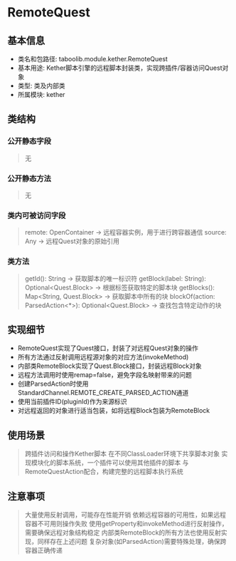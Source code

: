 # RemoteQuest

## 基本信息
- 类名和包路径: taboolib.module.kether.RemoteQuest
- 基本用途: Kether脚本引擎的远程脚本封装类，实现跨插件/容器访问Quest对象
- 类型: 类及内部类
- 所属模块: kether

## 类结构
### 公开静态字段
> 无

### 公开静态方法
> 无

### 类内可被访问字段
> remote: OpenContainer -> 远程容器实例，用于进行跨容器通信
> source: Any -> 远程Quest对象的原始引用

### 类方法
> getId(): String -> 获取脚本的唯一标识符
> getBlock(label: String): Optional<Quest.Block> -> 根据标签获取特定的脚本块
> getBlocks(): Map<String, Quest.Block> -> 获取脚本中所有的块
> blockOf(action: ParsedAction<*>): Optional<Quest.Block> -> 查找包含特定动作的块

## 实现细节
- RemoteQuest实现了Quest接口，封装了对远程Quest对象的操作
- 所有方法通过反射调用远程源对象的对应方法(invokeMethod)
- 内部类RemoteBlock实现了Quest.Block接口，封装远程Block对象
- 远程方法调用时使用remap=false，避免字段名映射带来的问题
- 创建ParsedAction时使用StandardChannel.REMOTE_CREATE_PARSED_ACTION通道
- 使用当前插件ID(pluginId)作为来源标识
- 对远程返回的对象进行适当包装，如将远程Block包装为RemoteBlock

## 使用场景
> 跨插件访问和操作Kether脚本
> 在不同ClassLoader环境下共享脚本对象
> 实现模块化的脚本系统，一个插件可以使用其他插件的脚本
> 与RemoteQuestAction配合，构建完整的远程脚本执行系统

## 注意事项
> 大量使用反射调用，可能存在性能开销
> 依赖远程容器的可用性，如果远程容器不可用则操作失败
> 使用getProperty和invokeMethod进行反射操作，需要确保远程对象结构稳定
> 内部类RemoteBlock的所有方法也使用反射实现，同样存在上述问题
> 复杂对象(如ParsedAction)需要特殊处理，确保跨容器正确传递
